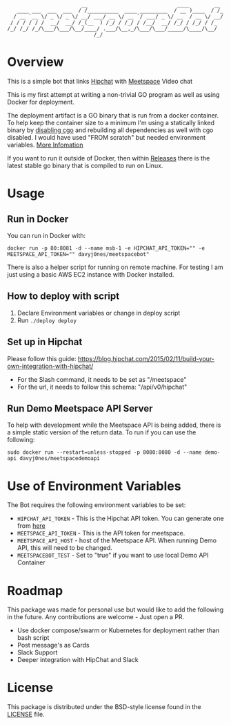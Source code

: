 ```
                        __                             ____        __ 
   ____ ___  ___  ___  / /__________  ____ _________  / __ )____  / /_
  / __ `__ \/ _ \/ _ \/ __/ ___/ __ \/ __ `/ ___/ _ \/ __  / __ \/ __/
 / / / / / /  __/  __/ /_(__  ) /_/ / /_/ / /__/  __/ /_/ / /_/ / /_  
/_/ /_/ /_/\___/\___/\__/____/ .___/\__,_/\___/\___/_____/\____/\__/  
                            /_/                                       
```

# Overview
This is a simple bot that links [Hipchat](https://www.hipchat.com/) with  [Meetspace](http://www.meetspaceapp.com) Video chat

This is my first attempt at writing a non-trivial GO program as well as using Docker for deployment.

The deployment artifact is a GO binary that is run from a docker container. To help keep the container size to a minimum I'm using a statically linked binary by [disabling cgo](https://golang.org/cmd/cgo/) and rebuilding all dependencies as well with cgo disabled. I would have used "FROM scratch" but needed environment variables. [More Infomation](https://blog.codeship.com/building-minimal-docker-containers-for-go-applications/)

If you want to run it outside of Docker, then within [Releases](./releases) there is the latest stable go binary that is compiled to run on Linux.

# Usage

## Run in Docker
You can run in Docker with:
```
docker run -p 80:8081 -d --name msb-1 -e HIPCHAT_API_TOKEN="" -e MEETSPACE_API_TOKEN="" davyj0nes/meetspacebot"
```
There is also a helper script for running on remote machine. For testing I am just using a basic AWS EC2 instance with Docker installed.

## How to deploy with script
1. Declare Environment variables or change in deploy script
2. Run `./deploy deploy`

## Set up in Hipchat
Please follow this guide: https://blog.hipchat.com/2015/02/11/build-your-own-integration-with-hipchat/
- For the Slash command, it needs to be set as "/meetspace"
- For the url, it needs to follow this schema: "<host>/api/v0/hipchat"

## Run Demo Meetspace API Server
To help with development while the Meetspace API is being added, there is a simple static version of the return data. To run if you can use the following:
```
sudo docker run --restart=unless-stopped -p 8080:8080 -d --name demo-api davyj0nes/meetspacedemoapi
```

# Use of Environment Variables
The Bot requires the following environment variables to be set:
- `HIPCHAT_API_TOKEN` - This is the Hipchat API token. You can generate one from [here](https://www.hipchat.com/account/api) 
- `MEETSPACE_API_TOKEN` - This is the API token for meetspace.
- `MEETSPACE_API_HOST` - host of the Meetspace API. When running Demo API, this will need to be changed.
- `MEETSPACEBOT_TEST` - Set to "true" if you want to use local Demo API Container

# Roadmap
This package was made for personal use but would like to add the following in the future. 
Any contributions are welcome - Just open a PR.
- Use docker compose/swarm or Kubernetes for deployment rather than bash script
- Post message's as Cards
- Slack Support
- Deeper integration with HipChat and Slack

# License
This package is distributed under the BSD-style license found in the [LICENSE](./LICENSE) file.
